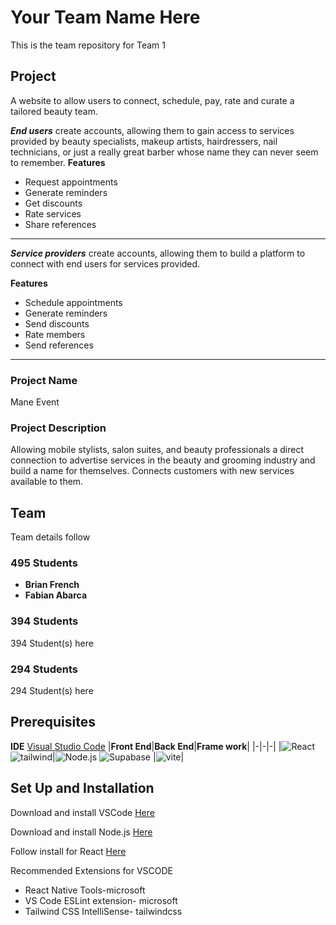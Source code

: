  # Your Team Name Here

This is the team repository for Team 1

## Project
A website to allow users to connect, schedule, pay, rate and curate a tailored beauty team.

***End users*** create accounts, allowing them to gain access to services provided by beauty specialists, makeup artists, hairdressers, nail technicians, or just a really great barber whose name they can never seem to remember.
**Features**
+ Request appointments
+ Generate reminders
+ Get discounts
+ Rate services
+ Share references
---
***Service providers*** create accounts, allowing them to build a platform to connect with end users for services provided.

**Features**
+ Schedule appointments
+ Generate reminders
+ Send discounts
+ Rate members
+ Send references
---
### Project Name
Mane Event

### Project Description  
Allowing mobile stylists, salon suites, and beauty professionals a direct connection to advertise services in the beauty and grooming industry and build a name for themselves. Connects customers with new services available to them. 

## Team

Team details follow

### 495 Students 

- **Brian French**
- **Fabian Abarca**

### 394 Students

394 Student(s) here

### 294 Students

294 Student(s) here

## Prerequisites
**IDE**  [Visual Studio Code](https://code.visualstudio.com/download)
|**Front End**|**Back End**|**Frame work**|
|-|-|-|
|![React](https://img.shields.io/badge/React-white?logo=react) ![tailwind](https://img.shields.io/badge/tailwindcss-white?logo=tailwindcss)|![Node.js](https://img.shields.io/badge/Node.js-white?logo=node.js) ![Supabase](https://img.shields.io/badge/Supabase-white?logo=Supabase)
|![vite](https://img.shields.io/badge/vite-white?logo=vite)|
## Set Up and Installation
Download and install VSCode [Here](https://code.visualstudio.com/download)

Download and install Node.js [Here](https://www.nodejs.tech/ro/download) 

Follow install for React [Here](https://react.dev/learn/editor-setup)

Recommended Extensions for VSCODE 
 + React Native Tools-microsoft
 + VS Code ESLint extension- microsoft 	
 + Tailwind CSS IntelliSense- tailwindcss
